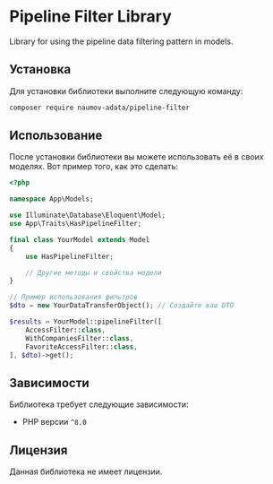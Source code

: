 # Pipeline Filter Library

Library for using the pipeline data filtering pattern in models.

## Установка

Для установки библиотеки выполните следующую команду:

```bash
composer require naumov-adata/pipeline-filter
```

## Использование

После установки библиотеки вы можете использовать её в своих моделях. Вот пример того, как это сделать:

```php
<?php

namespace App\Models;

use Illuminate\Database\Eloquent\Model;
use App\Traits\HasPipelineFilter;

final class YourModel extends Model
{
    use HasPipelineFilter;

    // Другие методы и свойства модели
}

// Пример использования фильтров
$dto = new YourDataTransferObject(); // Создайте ваш DTO

$results = YourModel::pipelineFilter([
    AccessFilter::class,
    WithCompaniesFilter::class,
    FavoriteAccessFilter::class,
], $dto)->get();
```

## Зависимости

Библиотека требует следующие зависимости:

- PHP версии `^8.0`

## Лицензия

Данная библиотека не имеет лицензии.
